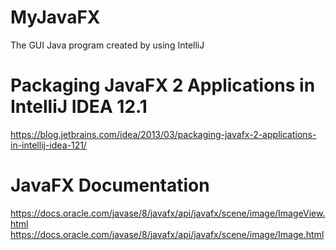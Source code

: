 # MyJavaFX
The GUI Java program created by using IntelliJ

# Packaging JavaFX 2 Applications in IntelliJ IDEA 12.1

https://blog.jetbrains.com/idea/2013/03/packaging-javafx-2-applications-in-intellij-idea-121/

# JavaFX Documentation
https://docs.oracle.com/javase/8/javafx/api/javafx/scene/image/ImageView.html
https://docs.oracle.com/javase/8/javafx/api/javafx/scene/image/Image.html


